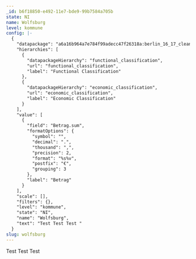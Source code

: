 ```yaml
---
_id: b6f18850-e492-11e7-bde9-99b7584a705b
state: NI
name: Wolfsburg
level: kommune
config: |-
  {
    "datapackage": "a6a16b964a7e784f99adecc47f26318a:berlin_16_17_clean",
    "hierarchies": [
      {
        "datapackageHierarchy": "functional_classification",
        "url": "functional_classification",
        "label": "Functional Classification"
      },
      {
        "datapackageHierarchy": "economic_classification",
        "url": "economic_classification",
        "label": "Economic Classification"
      }
    ],
    "value": [
      {
        "field": "Betrag.sum",
        "formatOptions": {
          "symbol": "",
          "decimal": ".",
          "thousand": ",",
          "precision": 2,
          "format": "%s%v",
          "postfix": "€",
          "grouping": 3
        },
        "label": "Betrag"
      }
    ],
    "scale": [],
    "filters": {},
    "level": "kommune",
    "state": "NI",
    "name": "Wolfsburg",
    "text": "Test Test Test "
  }
slug: wolfsburg
---
```

Test Test Test
